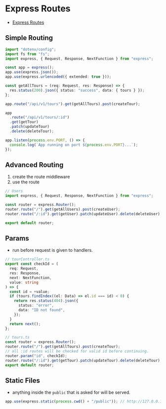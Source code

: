 # Express Routes

- [Express Routes](https://expressjs.com/en/guide/routing.html)

## Simple Routing

```ts
import "dotenv/config";
import fs from "fs";
import express, { Request, Response, NextFunction } from "express";

const app = express();
app.use(express.json());
app.use(express.urlencoded({ extended: true }));

const getAllTours = (req: Request, res: Response) => {
  res.status(200).json({ status: "success", data: { tours } });
};

app.route("/api/v1/tours").get(getAllTours).post(createTour);

app
  .route("/api/v1/tours/:id")
  .get(getTour)
  .patch(updateTour)
  .delete(deleteTour);

app.listen(process.env.PORT, () => {
  console.log(`App running on port ${process.env.PORT}...`);
});
```

## Advanced Routing

1. create the route middleware
2. use the route

```ts
// Users
import express, { Request, Response, NextFunction } from "express";

const router = express.Router();
router.route("/").get(getAllUsers).post(createUser);
router.route("/:id").get(getUser).patch(updateUser).delete(deleteUser);

export default router;
```

## Params

- run before request is given to handlers.

```ts
// tourController.ts
export const checkId = (
  req: Request,
  res: Response,
  next: NextFunction,
  value: string
) => {
  const id = +value;
  if (tours.findIndex((el: Data) => el.id === id) < 0) {
    return res.status(404).json({
      status: "error",
      data: "ID not found",
    });
  }
  return next();
};

// tours.ts
const router = express.Router();
router.route("/").get(getAllTours).post(createTour);
// all :id routes will be checked for valid id before continuing.
router.param("id", checkId);
router.route("/:id").get(getTour).patch(updateTour).delete(deleteTour);
export default router;
```

## Static Files

- anything inside the `public` that is asked for will be served.

```ts
app.use(express.static(process.cwd() + "/public")); // http://127.0.0.1:8080/img/pin.png
```
